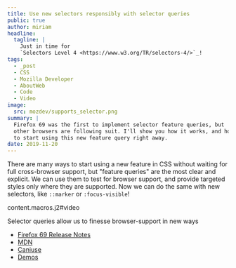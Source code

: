 ```yaml
---
title: Use new selectors responsibly with selector queries
public: true
author: miriam
headline:
  tagline: |
    Just in time for
    `Selectors Level 4 <https://www.w3.org/TR/selectors-4/>`_!
tags:
  - _post
  - CSS
  - Mozilla Developer
  - AboutWeb
  - Code
  - Video
image:
  src: mozdev/supports_selector.png
summary: |
  Firefox 69 was the first to implement selector feature queries, but
  other browsers are following suit. I'll show you how it works, and how
  to start using this new feature query right away.
date: 2019-11-20
---
```


There are many ways to start using a new feature in CSS without waiting
for full cross-browser support, but "feature queries" are the most clear
and explicit. We can use them to test for browser support, and provide
targeted styles only where they are supported. Now we can do the same
with new selectors, like `::marker` or `:focus-visible`!

content.macros.j2\#video

Selector queries allow us to finesse browser-support in new ways

-   [Firefox 69 Release Notes]
-   [MDN]
-   [Caniuse]
-   [Demos]

  [Firefox 69 Release Notes]: https://developer.mozilla.org/en-US/docs/Mozilla/Firefox/Releases/69
  [MDN]: https://developer.mozilla.org/en-US/docs/Web/CSS/@supports#Testing_for_the_support_of_a_selector
  [Caniuse]: https://caniuse.com/#feat=mdn-css_at-rules_supports_selector
  [Demos]: https://mozdemos.netlify.com/support-selector/
